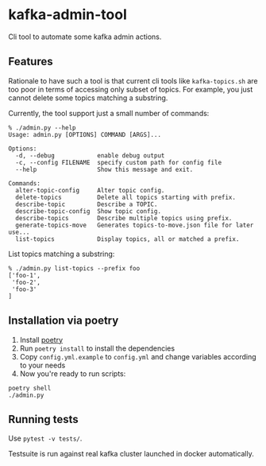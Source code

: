 # kafka-admin-tool

Cli tool to automate some kafka admin actions.

Features
--------

Rationale to have such a tool is that current cli tools like `kafka-topics.sh` are too poor in terms of accessing only subset of topics. For example, you just cannot delete some topics matching a substring.

Currently, the tool support just a small number of commands:

```
% ./admin.py --help
Usage: admin.py [OPTIONS] COMMAND [ARGS]...

Options:
  -d, --debug            enable debug output
  -c, --config FILENAME  specify custom path for config file
  --help                 Show this message and exit.

Commands:
  alter-topic-config     Alter topic config.
  delete-topics          Delete all topics starting with prefix.
  describe-topic         Describe a TOPIC.
  describe-topic-config  Show topic config.
  describe-topics        Describe multiple topics using prefix.
  generate-topics-move   Generates topics-to-move.json file for later use...
  list-topics            Display topics, all or matched a prefix.
```

List topics matching a substring:
```
% ./admin.py list-topics --prefix foo
['foo-1',
 'foo-2',
 'foo-3'
]
```


Installation via poetry
-----------------------

1. Install [poetry](https://python-poetry.org/docs/)
1. Run `poetry install` to install the dependencies
1. Copy `config.yml.example` to `config.yml` and change variables according to your needs
1. Now you're ready to run scripts:


```
poetry shell
./admin.py
```

Running tests
-------------

Use `pytest -v tests/`.

Testsuite is run against real kafka cluster launched in docker automatically.
